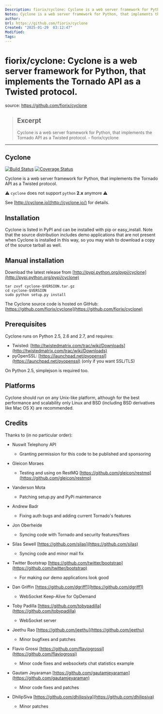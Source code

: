 ```yaml
---
Description: fiorix/cyclone: Cyclone is a web server framework for Python, that implements the Tornado API as a Twisted protocol.
Notes: Cyclone is a web server framework for Python, that implements the Tornado API as a Twisted protocol. - fiorix/cyclone
author: 
Url: https://github.com/fiorix/cyclone
Created: "2025-01-29  03:12:47"
Modified: 
Tags:
---
```


# fiorix/cyclone: Cyclone is a web server framework for Python, that implements the Tornado API as a Twisted protocol.

source: https://github.com/fiorix/cyclone

> ## Excerpt
> Cyclone is a web server framework for Python, that implements the Tornado API as a Twisted protocol. - fiorix/cyclone

---
## Cyclone

[![Build Status](https://camo.githubusercontent.com/ab30ae5b7204a9cf4585b9823f46b8f833eebd8feaafba5bb27d50691e531996/68747470733a2f2f7472617669732d63692e6f72672f66696f7269782f6379636c6f6e652e7376673f6272616e63683d6d6173746572)](https://travis-ci.org/fiorix/cyclone) [![Coverage Status](https://camo.githubusercontent.com/1f6c20e3baeb0007da4e7f7164985a86edfd3ded39648c689738a79f5dbf7260/68747470733a2f2f636f766572616c6c732e696f2f7265706f732f6769746875622f66696f7269782f6379636c6f6e652f62616467652e7376673f6272616e63683d6d6173746572)](https://coveralls.io/github/fiorix/cyclone?branch=master)

Cyclone is a web server framework for Python, that implements the Tornado API as a Twisted protocol.

⚠️ `cyclone` does not support `python` **2.x** anymore ⚠️

See [http://cyclone.io](http://cyclone.io/) for details.

## Installation

Cyclone is listed in PyPI and can be installed with pip or easy\_install. Note that the source distribution includes demo applications that are not present when Cyclone is installed in this way, so you may wish to download a copy of the source tarball as well.

## Manual installation

Download the latest release from [http://pypi.python.org/pypi/cyclone](http://pypi.python.org/pypi/cyclone)

```
tar zxvf cyclone-$VERSION.tar.gz
cd cyclone-$VERSION
sudo python setup.py install
```

The Cyclone source code is hosted on GitHub: [https://github.com/fiorix/cyclone](https://github.com/fiorix/cyclone)

## Prerequisites

Cyclone runs on Python 2.5, 2.6 and 2.7, and requires:

-   Twisted: [http://twistedmatrix.com/trac/wiki/Downloads](http://twistedmatrix.com/trac/wiki/Downloads)
-   pyOpenSSL: [https://launchpad.net/pyopenssl](https://launchpad.net/pyopenssl) (only if you want SSL/TLS)

On Python 2.5, simplejson is required too.

## Platforms

Cyclone should run on any Unix-like platform, although for the best performance and scalability only Linux and BSD (including BSD derivatives like Mac OS X) are recommended.

## Credits

Thanks to (in no particular order):

-   Nuswit Telephony API
    
    -   Granting permission for this code to be published and sponsoring
-   Gleicon Moraes
    
    -   Testing and using on RestMQ [https://github.com/gleicon/restmq](https://github.com/gleicon/restmq)
-   Vanderson Mota
    
    -   Patching setup.py and PyPi maintenance
-   Andrew Badr
    
    -   Fixing auth bugs and adding current Tornado's features
-   Jon Oberheide
    
    -   Syncing code with Tornado and security features/fixes
-   Silas Sewell [https://github.com/silas](https://github.com/silas)
    
    -   Syncing code and minor mail fix
-   Twitter Bootstrap [https://github.com/twitter/bootstrap](https://github.com/twitter/bootstrap)
    
    -   For making our demo applications look good
-   Dan Griffin [https://github.com/dgriff1](https://github.com/dgriff1)
    
    -   WebSocket Keep-Alive for OpDemand
-   Toby Padilla [https://github.com/tobypadilla](https://github.com/tobypadilla)
    
    -   WebSocket server
-   Jeethu Rao [https://github.com/jeethu](https://github.com/jeethu)
    
    -   Minor bugfixes and patches
-   Flavio Grossi [https://github.com/flaviogrossi](https://github.com/flaviogrossi)
    
    -   Minor code fixes and websockets chat statistics example
-   Gautam Jeyaraman [https://github.com/gautamjeyaraman](https://github.com/gautamjeyaraman)
    
    -   Minor code fixes and patches
-   DhilipSiva [https://github.com/dhilipsiva](https://github.com/dhilipsiva)
    
    -   Minor patches
